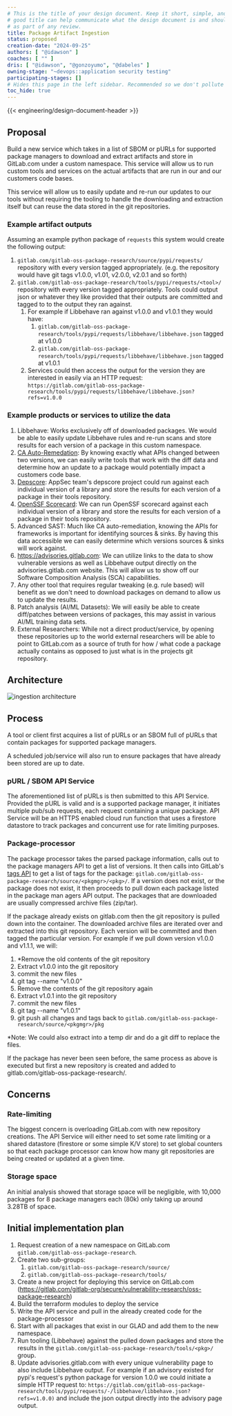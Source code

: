 ```yaml
---
# This is the title of your design document. Keep it short, simple, and descriptive. A
# good title can help communicate what the design document is and should be considered
# as part of any review.
title: Package Artifact Ingestion
status: proposed
creation-date: "2024-09-25"
authors: [ "@idawson" ]
coaches: [ "" ]
dris: [ "@idawson", "@gonzoyumo", "@dabeles" ]
owning-stage: "~devops::application security testing"
participating-stages: []
# Hides this page in the left sidebar. Recommended so we don't pollute it.
toc_hide: true
---
```


<!-- Design Doucments often contain forward-looking statements -->
<!-- vale gitlab.FutureTense = NO -->

<!-- This renders the design document header on the detail page, so don't remove it-->
{{< engineering/design-document-header >}}

<!--
Don't add a h1 headline. It'll be added automatically from the title front matter attribute.

For long pages, consider creating a table of contents.
-->

## Proposal

Build a new service which takes in a list of SBOM or pURLs for supported package managers to download and extract artifacts and store in GitLab.com under a custom namespace. This service will allow us to run custom tools and services on the actual artifacts that are run in our and our customers code bases.

This service will allow us to easily update and re-run our updates to our tools without requiring the tooling to handle the downloading and extraction itself but can reuse the data stored in the git repositories.

### Example artifact outputs

Assuming an example python package of `requests` this system would create the following output:

1. `gitlab.com/gitlab-oss-package-research/source/pypi/requests/` repository with every version tagged appropriately. (e.g. the repository would have git tags v1.0.0, v1.01, v2.0.0, v2.0.1 and so forth)
2. `gitlab.com/gitlab-oss-package-research/tools/pypi/requests/<tool>/` repository with every version tagged appropriately. Tools could output json or whatever they like provided that their outputs are committed and tagged to to the output they ran against.
    1. For example if Libbehave ran against v1.0.0 and v1.0.1 they would have:
        1. `gitlab.com/gitlab-oss-package-research/tools/pypi/requests/libbehave/libbehave.json` tagged at v1.0.0
        2. `gitlab.com/gitlab-oss-package-research/tools/pypi/requests/libbehave/libbehave.json` tagged at v1.0.1
    2. Services could then access the output for the version they are interested in easily via an HTTP request: `https://gitlab.com/gitlab-oss-package-research/tools/pypi/requests/libbehave/libbehave.json?refs=v1.0.0`

### Example products or services to utilize the data

1. Libbehave: Works exclusively off of downloaded packages. We would be able to easily update Libbehave rules and re-run scans and store results for each version of a package in this custom namespace.
2. [CA Auto-Remedation](https://gitlab.com/groups/gitlab-org/-/epics/15114): By knowing exactly what APIs changed between two versions, we can easily write tools that work with the diff data and determine how an update to a package would potentially impact a customers code base.
3. [Depscore](https://gitlab.com/gitlab-com/gl-security/product-security/appsec/tooling/depscore): AppSec team's depscore project could run against each individual version of a library and store the results for each version of a package in their tools repository.
4. [OpenSSF Scorecard](https://github.com/ossf/scorecard): We can run OpenSSF scorecard against each individual version of a library and store the results for each version of a package in their tools repository.
5. Advanced SAST: Much like CA auto-remediation, knowing the APIs for frameworks is important for identifying sources & sinks. By having this data accessible we can easily determine which versions sources & sinks will work against.
6. https://advisories.gitlab.com: We can utilize links to the data to show vulnerable versions as well as Libbehave output directly on the advisories.gitlab.com website. This will allow us to show off our Software Composition Analysis (SCA) capabilities.
7. Any other tool that requires regular tweaking (e.g. rule based) will benefit as we don't need to download packages on demand to allow us to update the results.
8. Patch analysis (AI/ML Datasets): We will easily be able to create diff/patches between versions of packages, this may assist in various AI/ML training data sets.
9. External Researchers: While not a direct product/service, by opening these repositories up to the world external researchers will be able to point to GitLab.com as a source of truth for how / what code a package actually contains as opposed to just what is in the projects git repository.

## Architecture

![ingestion architecture](/images/handbook/engineering/architecture/design-documents/package_artifact_ingestion/ingestion_architecture.png)

## Process

A tool or client first acquires a list of pURLs or an SBOM full of pURLs that contain packages for supported package managers.

A scheduled job/service will also run to ensure packages that have already been stored are up to date.

### pURL / SBOM API Service

The aforementioned list of pURLs is then submitted to this API Service. Provided the pURL is valid and is a supported package manager, it initiates multiple pub/sub requests, each request containing a unique package. API Service will be an HTTPS enabled cloud run function that uses a firestore datastore to track packages and concurrent use for rate limiting purposes.

### Package-processor

The package processor takes the parsed package information, calls out to the package managers API to get a list of versions. It then calls into GitLab's [tags API](https://docs.gitlab.com/ee/api/tags.html) to get a list of tags for the package:  `gitlab.com/gitlab-oss-package-research/source/<pkgmgr>/<pkg>/`. If a version does not exist, or the package does not exist, it then proceeds to pull down each package listed in the package man agers API output. The packages that are downloaded are usually compressed archive files (zip/tar).

If the package already exists on gitlab.com then the git repository is pulled down into the container. The downloaded archive files are iterated over and extracted into this git repository. Each version will be committed and then tagged the particular version. For example if we pull down version v1.0.0 and v1.1.1, we will:

1. \*Remove the old contents of the git repository
1. Extract v1.0.0 into the git repository
1. commit the new files
1. git tag --name "v1.0.0"
1. Remove the contents of the git repository again
1. Extract v1.0.1 into the git repository
1. commit the new files
1. git tag --name "v1.0.1"
1. git push all changes and tags back to `gitlab.com/gitlab-oss-package-research/source/<pkgmgr>/pkg`

\*Note: We could also extract into a temp dir and do a git diff to replace the files.

If the package has never been seen before, the same process as above is executed but first a new repository is created and added to gitlab.com/gitlab-oss-package-research/.

## Concerns

### Rate-limiting

The biggest concern is overloading GitLab.com with new repository creations. The API Service will either need to set some rate limiting or a shared datastore (firestore or some simple K/V store) to set global counters so that each package processor can know how many git repositories are being created or updated at a given time.

### Storage space

An initial analysis showed that storage space will be negligible, with 10,000 packages for 8 package managers each (80k) only taking up around 3.28TB of space.

## Initial implementation plan

1. Request creation of a new namespace on GitLab.com `gitlab.com/gitlab-oss-package-research`.
2. Create two sub-groups:
    1. `gitlab.com/gitlab-oss-package-research/source/`
    2. `gitlab.com/gitlab-oss-package-research/tools/`
3. Create a new project for deploying this service on GitLab.com (https://gitlab.com/gitlab-org/secure/vulnerability-research/oss-package-research)
4. Build the terraform modules to deploy the service
5. Write the API service and pull in the already created code for the package-processor
6. Start with all packages that exist in our GLAD and add them to the new namespace.
7. Run tooling (Libbehave) against the pulled down packages and store the results in the `gitlab.com/gitlab-oss-package-research/tools/<pkg>/` group.
8. Update advisories.gitlab.com with every unique vulnerability page to also include Libbehave output. For example if an advisory existed for pypi's request's python package for version 1.0.0 we could initiate a simple HTTP request to: `https://gitlab.com/gitlab-oss-package-research/tools/pypi/requests/-/libbehave/libbehave.json?refs=v1.0.0)` and include the json output directly into the advisory page output.
